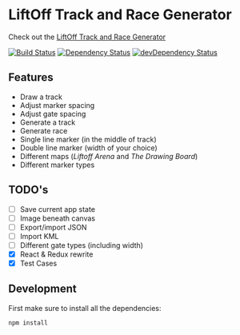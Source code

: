 
# LiftOff Track and Race Generator
Check out the [LiftOff Track and Race Generator](https://stylesuxx.github.io/LiftOff-Track-and-Race-Generator/)

[![Build Status](https://travis-ci.org/stylesuxx/LiftOff-Track-and-Race-Generator.svg?branch=master)](https://travis-ci.org/stylesuxx/LiftOff-Track-and-Race-Generator) [![Dependency Status](https://david-dm.org/stylesuxx/LiftOff-Track-and-Race-Generator.svg)](https://david-dm.org/stylesuxx/LiftOff-Track-and-Race-Generator) [![devDependency Status](https://david-dm.org/stylesuxx/LiftOff-Track-and-Race-Generator/dev-status.svg)](https://david-dm.org/stylesuxx/LiftOff-Track-and-Race-Generator?type=dev)

## Features
* Draw a track
* Adjust marker spacing
* Adjust gate spacing
* Generate a track
* Generate race
* Single line marker (in the middle of track)
* Double line marker (width of your choice)
* Different maps (*Liftoff Arena* and *The Drawing Board*)
* Different marker types

## TODO's
* [ ] Save current app state
* [ ] Image beneath canvas
* [ ] Export/import JSON
* [ ] Import KML
* [ ] Different gate types (including width)
* [x] React & Redux rewrite
* [x] Test Cases

## Development
First make sure to install all the dependencies:

    npm install
